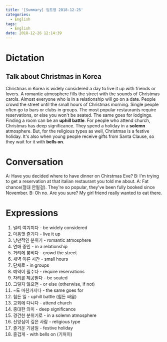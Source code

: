 ```yaml
---
title: '[Summary] 입트영 2018-12-25'
categories:
  - English
tags:
  - English
date: 2018-12-26 12:14:39
---
```


# Dictation

## Talk about Christmas in Korea

Christmas in Korea is widely considered a day to live it up with friends or lovers. A romantic atmosphere fills the street with the sounds of Christmas carols. Almost everyone who is in a relationship will go on a date. People crowd the street until the small hours of Christmas morning. Single people often go to bars or clubs in groups. The most popular restaurants require reservations, or else you won't be seated. The same goes for lodgings. Finding a room can be an **uphill battle**. For people who attend church, Christmas has deep significance. They spend a holiday in a **solemn** atmosphere. But, for the religious types as well, Christmas is a festive holiday. It's also when young people receive gifts from Santa Clause, so they wait for it with **bells on**.

# Conversation

A: Have you decided where to have dinner on Chirstmas Eve?
B: I'm trying to get a reservation at that italian restaurant you told me about.
A: Fat chance(절대 안될걸). They're so popular, they've been fully booked since November.
B: Oh no. Are you sure? My girl friend really wanted to eat there.

# Expressions

1. 널리 여겨지다 - be widely considered
2. 마음껏 즐기다 - live it up
3. 낭만적인 분위기 - romantic atmosphere
4. 연애 중인 - in a relationship
5. 거리에 붐비다 - crowd the street
6. 새벽 이른 시간 - small hours
7. 단체로 - in groups
8. 예약이 필수다 - require reservations
9. 자리를 제공받다 - be seated
10. 그렇지 않으면 - or else (otherwise, if not)
11. ~도 마찬가지다 - the same goes for
12. 힘든 일 - uphill battle (힘든 싸움)
13. 교회에 다니다 - attend church
14. 중대한 의미 - deep significance
15. 경건한 분위기로 - in a solemn atmosphere
16. 신앙심이 깊은 사람 - religious type
17. 즐거운 기념일 - festive holiday
18. 즐겁게 - with bells on (기꺼이)